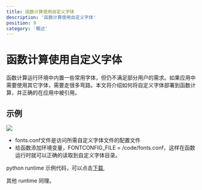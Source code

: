 ```yaml
---
title: 函数计算使用自定义字体
description: '函数计算使用自定义字体'
position: 9
category: '概述'
---
```


# 函数计算使用自定义字体
函数计算运行环境中内置一些常用字体，但仍不满足部分用户的需求。如果应用中需要使用其它字体，需要走很多弯路。本文将介绍如何将自定义字体部署到函数计算，并正确的在应用中被引用。

## 示例

![](https://img.alicdn.com/imgextra/i1/O1CN019s8k381b729mMLpFF_!!6000000003417-0-tps-2108-1454.jpg)

- fonts.conf文件是访问所需自定义字体文件的配置文件
- 给函数添加环境变量，FONTCONFIG_FILE = /code/fonts.conf，这样在函数运行时就可以正确的读取到自定义字体目录。

python runtime 示例代码，可以点击<a href="https://images.devsapp.cn/fc-faq/fc-font-example.zip" download="fc-fonts-example.zip">下载</a>, 

其他 runtime 同理。
